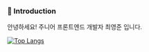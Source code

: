 ### 👋 Introduction

안녕하세요! 주니어 프론트엔드 개발자 최영준 입니다.

[![Top Langs](https://github-readme-stats.vercel.app/api/top-langs/?username=youngjun0427&langs_count=8)](https://github.com/youngjun0427/github-readme-stats)
